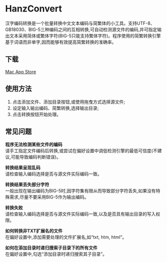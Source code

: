 # HanzConvert

汉字编码转换是一个批量转换中文文本编码与简繁体的小工具。支持UTF-8、GB18030、BIG-5三种编码之间的互相转换,可自动检测源文件的编码,并可指定输出文本采用简体或繁体字符(BIG-5只能支持繁体字符)。程序使用的简繁转换引擎基于词语而非单字,因而能够有效提高简繁转换的准确率。

## 下载

[Mac App Store](https://itunes.apple.com/cn/app/hanzconvert/id442107196?mt=12)

## 使用方法

1. 点击添加文件、添加目录按钮,或使用拖曳方式选择源文件;
2. 设定输入输出编码、简繁转换,选择输出目录;
3. 点击转换按钮开始处理。

## 常见问题

**程序无法检测某些文件的编码**  
请手工指定文件编码后转换,或尝试在偏好设置中调低检测引擎的最低可信度(不建议,可能导致编码判断错误)。

**转换结果呈现乱码**  
请检查输入编码选择是否与源文件实际编码一致。

**转换结果丢失部分字符**  
一般出现在输出编码为BIG-5时,因字符集有限从而导致部分字符丢失,如果没有特殊需求,尽量不要采用BIG-5作为输出编码。

**转换失败**  
请检查输入编码选择是否与源文件实际编码一致,以及是否具有输出目录的写入权限。

**如何转换非TXT扩展名的文件**  
在偏好设置中,添加需要处理的文件扩展名,如“txt, htm, html”。

**如何在添加目录时递归搜索子目录下的所有文件**  
在偏好设置中,勾选“添加目录时递归搜索其子目录”。